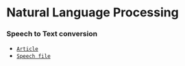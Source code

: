 # Natural Language Processing


### Speech to Text conversion

- [`Article`](https://www.thepythoncode.com/article/using-speech-recognition-to-convert-speech-to-text-python)
- [`Speech file`](https://github.com/x4nth055/pythoncode-tutorials/blob/master/machine-learning/speech-recognition/7601-291468-0006.wav)
